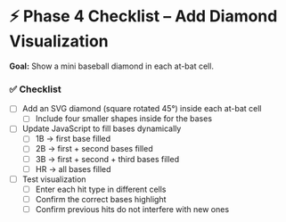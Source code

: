 # ⚡ Phase 4 Checklist – Add Diamond Visualization

**Goal:** Show a mini baseball diamond in each at-bat cell.

### ✅ Checklist

- [ ] Add an SVG diamond (square rotated 45°) inside each at-bat cell
  - [ ] Include four smaller shapes inside for the bases

- [ ] Update JavaScript to fill bases dynamically
  - [ ] 1B → first base filled
  - [ ] 2B → first + second bases filled
  - [ ] 3B → first + second + third bases filled
  - [ ] HR → all bases filled

- [ ] Test visualization
  - [ ] Enter each hit type in different cells
  - [ ] Confirm the correct bases highlight
  - [ ] Confirm previous hits do not interfere with new ones
